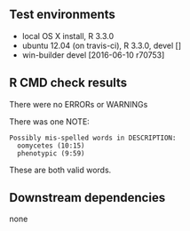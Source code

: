 

## Test environments
* local OS X install, R 3.3.0
* ubuntu 12.04 (on travis-ci), R 3.3.0, devel []
* win-builder devel [2016-06-10 r70753]

## R CMD check results
There were no ERRORs or WARNINGs

There was one NOTE:

```
Possibly mis-spelled words in DESCRIPTION:
  oomycetes (10:15)
  phenotypic (9:59)
```

These are both valid words.

## Downstream dependencies
none
